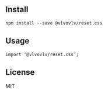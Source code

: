 ## Install

```
npm install --save @vlvovlv/reset.css
```

## Usage

```
import '@vlvovlv/reset.css';
```

## License

MIT
